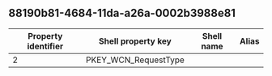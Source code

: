 ## 88190b81-4684-11da-a26a-0002b3988e81

Property identifier | Shell property key | Shell name | Alias
--- | --- | --- | ---
2 | PKEY_WCN_RequestType |  | 

